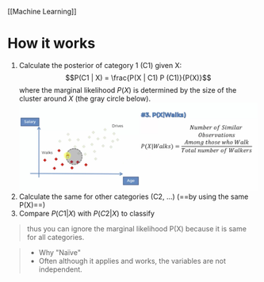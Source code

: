 [[Machine Learning]]
# How it works
1.  Calculate the posterior of category 1 (C1) given X:
 $$P(C1 | X) = \frac{P(X | C1) P (C1)}{P(X)}$$
 where the marginal likelihood $P(X)$ is determined by the size of the cluster around $X$ (the gray circle below).
 ![](/assets/images/naive-bayes-1.png)
 2. Calculate the same for other categories (C2, ...) (==by using the same P(X)==)
 4. Compare $P(C1|X)$ with $P(C2|X)$ to classify 
 > thus you can ignore the marginal likelihood P(X) because it is same for all categories.
 
 > - Why "Naïve"
> - Often although it applies and works, the variables are not independent.
 